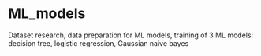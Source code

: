 # ML_models
Dataset research, data preparation for ML models, training of 3 ML models: decision tree, logistic regression, Gaussian naive bayes
